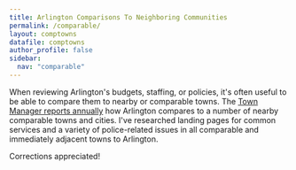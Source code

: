 ```yaml
---
title: Arlington Comparisons To Neighboring Communities
permalink: /comparable/
layout: comptowns
datafile: comptowns
author_profile: false
sidebar:
  nav: "comparable"
---
```


When reviewing Arlington's budgets, staffing, or policies, it's often useful to be able to compare them to nearby or comparable towns.  The [Town Manager reports annually](https://www.arlingtonma.gov/departments/town-manager/town-manager-s-annual-budget-financial-report) how Arlington compares to a number of nearby comparable towns and cities.  I've researched landing pages for common services and a variety of police-related issues in all comparable and immediately adjacent towns to Arlington.

Corrections appreciated!
